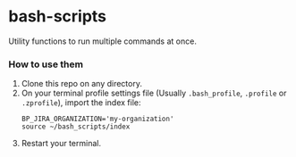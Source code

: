 # bash-scripts

Utility functions to run multiple commands at once. 

### How to use them
1. Clone this repo on any directory.
2. On your terminal profile settings file (Usually `.bash_profile`, `.profile` or `.zprofile`), import the index file:
    ```
    BP_JIRA_ORGANIZATION='my-organization'
    source ~/bash_scripts/index
    ```
3. Restart your terminal.